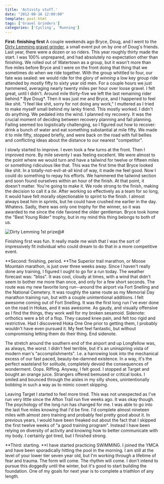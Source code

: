 ```yaml
---
title: 'Activity stuff.'
date: "2012-08-16 12:00:00"
template: post.html
tags: ['Gravel Grinders']
categories: ['Cycling', 'Running']
---
```


**First: finishing first** A couple weekends ago Bryce, Doug, and I went to the[ Dirty Lemming gravel grinder][1], a small event put on by one of Doug's friends. Last year, there were a dozen or so riders. This year roughly thirty made the start. I was 100% unprepared, and had absolutely no expectation other than finishing. We rolled out of Watertown as a group, but it wasn't more than five miles before Bryce and I were on the front doing that thing that we sometimes do when we ride together. With the group whittled to four, our fate was sealed: we would ride for the glory of *winning* a low key group ride attended by mostly fifty to sixty year old men. For a couple hours we just hammered, averaging nearly twenty miles per hour over loose gravel. I felt great, until I didn't. Around mile thirty-five we left the last remaining rider behind.* Bye Doug*. Then it was just me and Bryce, and I happened to feel like shit. "I feel like shit, sorry for not doing any work," I muttered as I tried to make myself small behind my lanky friend. This mostly worked. I didn't do anything. We pedaled into the wind. I planned my recovery. It was the crucial moment of deciding between recovery planning and fail planning. Failing seemed too logistically challenging, so I figured out how to recover: drink a bunch of water and eat something substantial at mile fifty. We made it to mile fifty, stopped briefly, and were back on the road with full bellies and conflicting ideas about the distance to our nearest "competitor".  
  
I slowly started to improve. I even took a few turns at the front. Then I improved more. By mile seventy I was feeling excellent. We were almost to the point where we would turn and have a tailwind for twelve or fifteen miles or something ridiculous like that. This was the first time that Bryce looked like shit. In a totally-not-evil-at-all kind of way, it made me feel good. Now I could do something to repay his efforts. We hammered the tailwind section and soon found ourselves within an hour of the finish. At that point, it doesn't matter. You're going to make it. We rode strong to the finish, making the decision to call it a *tie*. After working so effectively as a team for so long, it would have felt morally objectionable to sprint to the finish. I almost always beat him in sprints, but he could have crushed me earlier in the day. Whatevs. Sadly, there was only one trophy for the winner, so it was awarded to me since the ride favored the older gentleman. Bryce took home the "Best Young Rider" trophy, but in my mind this thing belongs to both of us.  
  
![Dirty Lemming 1st prize@#](http://f.slowtheory.com/7668007202_b7b9a068d8.jpg "Dirty Lemming 1st prize@#")  
  
Finishing first was fun. It really made me wish that I was the sort of impressively fit individual who could dream to do that in a more competitive event.  
  
**Second: finishing, period. **The Superior trail marathon, or Moose Mountain marathon, is just over three weeks away. Since I haven't really done any training, I figured I ought to go for a run today. The weather forecast was: "bliss". It was cool, cloudy at times, with a wind that didn't seem to bother me more than once, and only for a few short seconds. The route was my new favorite long run--around the airport via Fort Snelling and the National Cemetery. It was roughly the same route as my Memorial Day marathon training run, but with a couple unintentional additions. I felt awesome coming out of Fort Snelling. It was the first long run I've ever done on the road in Hokas, and it was awesome. As gaudy, and visually offensive as I find the things, they work well for my broken sesamoid. Sidenote: orthotics were a bit of a flop. They caused knee pain, and felt too rigid and restrictive. Had I discovered Hoka One One prior to getting them, I probably wouldn't have even pursued it. My feet feel fantastic, but without compromising letting them do their thing. End sidenote.  
  
The stretch around the southern end of the airport and up Longfellow was, as always, the worst. I didn't feel terrible, but it's an uninspiring vista of modern man's "accomplishments". I.e. a harrowing look into the mechanical excess of our fast paced, beauty-be-damned existence. In a way, it's the perfect wasteland for solitude, completely devoid the consequences of wonderment. Oops. Riffing. Anyway, I felt good. I stopped at Target and bought an orange juice. Strangers offered bemused or critical looks. I smiled and bounced through the aisles in my silly shoes, unintentionally bobbing in such a way as to mimic covert skipping.  
  
Leaving Target I started to feel more tired. This was not unexpected as I've run very little since the Afton Trail run five weeks ago. It was okay though. The psychology of the long run has changed for me. I was able to go into the last five miles knowing that I'd be fine. I'd complete almost nineteen miles with almost zero training and probably feel pretty good about it. In previous years, I would have been freaked out about the fact that I skipped the first twelve weeks of "a good training program". Instead I have been relying on diversity of activity and knowing how to better communicate with my body. I certainly got tired, but I finished strong.  
  
**Third: starting. **I have started practicing SWIMMING. I joined the YMCA and have been sporadically hitting the pool in the morning. I am still at the level of your lower tier seven year old, but I'm working through a lifetime of fear and trauma. The form will come. The rhythm will come. I don't intend to pursue this doggedly until the winter, but it's good to start building the foundation. One of my goals for next year is to complete a triathlon of any length.

 [1]: http://lemming-gg.blogspot.com/
